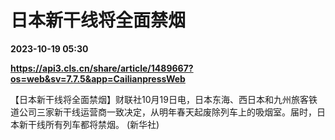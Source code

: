 # 日本新干线将全面禁烟

**2023-10-19 05:30**

**https://api3.cls.cn/share/article/1489667?os=web&sv=7.7.5&app=CailianpressWeb**

【日本新干线将全面禁烟】财联社10月19日电，日本东海、西日本和九州旅客铁道公司三家新干线运营商一致决定，从明年春天起废除列车上的吸烟室。届时，日本新干线所有列车都将禁烟。 (新华社)